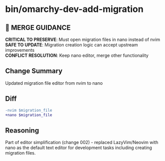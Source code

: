 # bin/omarchy-dev-add-migration

## 🚨 MERGE GUIDANCE
**CRITICAL TO PRESERVE**: Must open migration files in nano instead of nvim  
**SAFE TO UPDATE**: Migration creation logic can accept upstream improvements  
**CONFLICT RESOLUTION**: Keep nano editor, merge other functionality

## Change Summary
Updated migration file editor from nvim to nano

## Diff
```diff
-nvim $migration_file
+nano $migration_file
```

## Reasoning
Part of editor simplification (change 002) - replaced LazyVim/Neovim with nano as the default text editor for development tasks including creating migration files.
